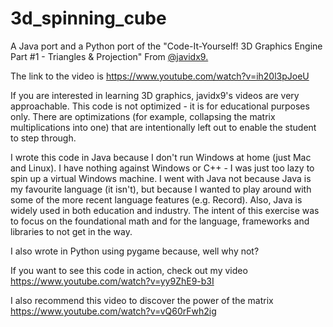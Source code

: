 # 3d_spinning_cube
A Java port and a Python port of the "Code-It-Yourself! 3D Graphics Engine Part #1 - Triangles & Projection" From [@javidx9.](https://twitter.com/javidx9)

The link to the video is https://www.youtube.com/watch?v=ih20l3pJoeU
 
If you are interested in learning 3D graphics, javidx9's videos are very approachable.
This code is not optimized - it is for educational purposes only. There are optimizations
(for example, collapsing the matrix multiplications into one) that are intentionally left
out to enable the student to step through.
 
I wrote this code in Java because I don't run Windows at home (just Mac and Linux). I have nothing
against Windows or C++ - I was just too lazy to spin up a virtual Windows machine. I went with Java
not because Java is my favourite language (it isn't), but because I wanted to play around with some 
of the more recent language features (e.g. Record). Also, Java is widely used in both education and
industry. The intent of this exercise was to focus on the foundational math and for the language,
frameworks and libraries to not get in the way.

I also wrote in Python using pygame because, well why not?
 
If you want to see this code in action, check out my video https://www.youtube.com/watch?v=yy9ZhE9-b3I
 
I also recommend this video to discover the power of the matrix https://www.youtube.com/watch?v=vQ60rFwh2ig
